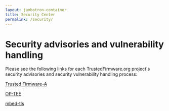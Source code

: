 ```yaml
---
layout: jumbotron-container
title: Security Center
permalink: /security/
---
```

# Security advisories and vulnerability handling

Please see the following links for each TrustedFirmware.org project's security advisories and security vulnerability handling process:

[Trusted Firmware-A](https://trustedfirmware-a.readthedocs.io/en/latest/process/security.html)

[OP-TEE](https://www.op-tee.org/security-advisories/)

[mbed-tls](https://tls.mbed.org/security/)
